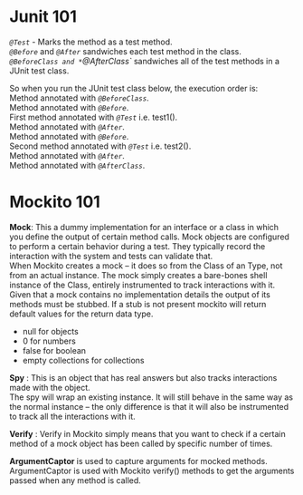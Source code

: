 # Junit 101
*`@Test`* - Marks the method as a test method.  
*`@Before`* and *`@After`* sandwiches each test method in the class.  
*`@BeforeClass and *`@AfterClass`* sandwiches all of the test methods in a JUnit test class.  

So when you run the JUnit test class below, the execution order is:  
Method annotated with *`@BeforeClass`*.     
Method annotated with *`@Before`*.   
First method annotated with *`@Test`* i.e. test1().  
Method annotated with *`@After`*.  
Method annotated with *`@Before`*.  
Second method annotated with *`@Test`* i.e. test2().  
Method annotated with *`@After`*.  
Method annotated with *`@AfterClass`*.  

# Mockito 101 
**Mock**:  This a dummy implementation for an interface or a class in which you define the output of certain method calls. Mock objects are configured to perform a certain behavior during a test. They typically record the interaction with the system and tests can validate that.  
When Mockito creates a mock – it does so from the Class of an Type, not from an actual instance. The mock simply creates a bare-bones shell instance of the Class, entirely instrumented to track interactions with it.  
Given that a mock contains no implementation details the output of its methods must be stubbed.  If a stub is not present mockito will return default values for the return data type.  
* null for objects  
* 0 for numbers  
* false for boolean  
* empty collections for collections  

**Spy** : This is an object that has real answers but also tracks interactions made with the object.  
The spy will wrap an existing instance. It will still behave in the same way as the normal instance – the only difference is that it will also be instrumented to track all the interactions with it.

**Verify** : Verify in Mockito simply means that you want to check if a certain method of a mock object has been called by specific number of times.  

**ArgumentCaptor** is used to capture arguments for mocked methods. ArgumentCaptor is used with Mockito verify() methods to get the arguments passed when any method is called.
